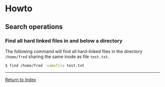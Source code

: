 # Howto

## Search operations

### Find all hard linked files in and below a directory

The following command will find all hard-linked files in the directory `/home/fred` sharing the same inode as file `test.txt`.

```bash
$ find /home/fred -samefile test.txt
```

---
[Return to Index](../README.md)
